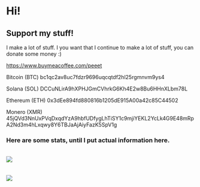 # Hi!

## Support my stuff!

I make a lot of stuff. I you want that I continue to make a lot of stuff, you can donate some money :)

https://www.buymeacoffee.com/peeet

Bitcoin (BTC)
bc1qc2av8uc7fdzr9696uqcqtdf2hl25rgmnvm9ys4

Solana (SOL)
DCCuNLirA9hXPHJGmCVhrkG6Kh4E2w8Bu6HHnXLbm78L

Ethereum (ETH)
0x3dEe894fd880816b1205dE915A00a42c85C44502

Monero (XMR)
45jQVd3NnUxPVqDxqdYzA9hbfUDfygLhTiSY1c9mjiYEKL2YcLk4G9E48mRpA2Nd3m4hLxqwy8Y6TBJaAjAiyFazK5SpV1g


### Here are some stats, until I put actual information here.
<br>

<a href="https://github.com/anuraghazra/github-readme-stats">
  <img align="center" src="https://github-readme-stats.vercel.app/api?username=wwhtrbbtt&show_icons=true&theme=dracula" />
</a>
<br><br><br>
<a href="https://github.com/anuraghazra/convoychat">
  <img align="center" src="https://github-readme-stats.vercel.app/api/top-langs/?username=wwhtrbbtt&layout=compact&theme=dracula&langs_count=10" />
</a>

